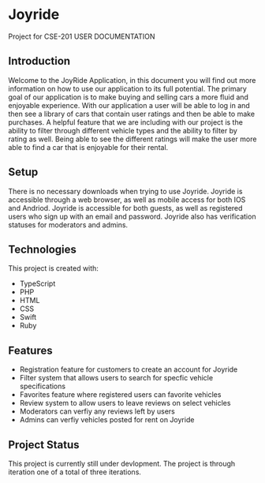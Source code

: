 # Joyride
Project for CSE-201
USER DOCUMENTATION

## Introduction
Welcome to the JoyRide Application, in this document you will find out more information on how to use our application to its full potential. The primary goal of our application
is to make buying and selling cars a more fluid and enjoyable experience. With our application a user will be able to log in and then see a library of cars that contain user
ratings and then be able to make purchases. A helpful feature that we are including with our project is the ability to filter through different vehicle types and the ability to
filter by rating as well. Being able to see the different ratings will make the user more able to find a car that is enjoyable for their rental. 

## Setup
There is no necessary downloads when trying to use Joyride. Joyride is accessible through a web browser, as well as mobile access for both IOS and Andriod. Joyride is accessible
for both guests, as well as registered users who sign up with an email and password. Joyride also has verification statuses for moderators and admins.

## Technologies
This project is created with:
* TypeScript
* PHP
* HTML
* CSS
* Swift
* Ruby

## Features
* Registration feature for customers to create an account for Joyride
* Filter system that allows users to search for specfic vehicle specifications
* Favorites feature where registered users can favorite vehicles
* Review system to allow users to leave reviews on select vehicles
* Moderators can verfiy any reviews left by users
* Admins can verfiy vehicles posted for rent on Joyride

## Project Status
This project is currently still under devlopment. The project is through iteration one of a total of three iterations.
